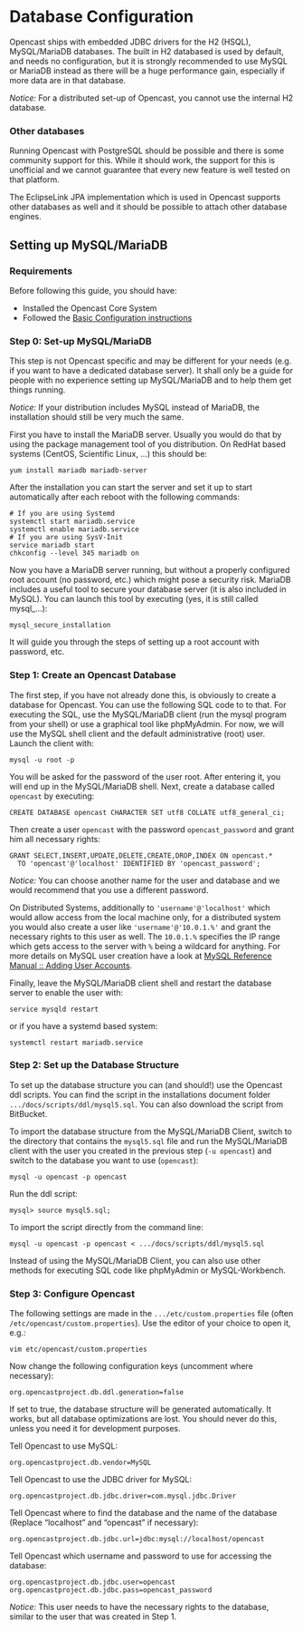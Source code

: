 Database Configuration
======================

Opencast ships with embedded JDBC drivers for the H2 (HSQL), MySQL/MariaDB databases. The built in H2 databased is used
by default, and needs no configuration, but it is strongly recommended to use MySQL or MariaDB instead as there will be a
huge performance gain, especially if more data are in that database.

*Notice:* For a distributed set-up of Opencast, you cannot use the internal H2 database.


### Other databases

Running Opencast with PostgreSQL should be possible and there is some community support for this. While it should work,
the support for this is unofficial and we cannot guarantee that every new feature is well tested on that platform.

The EclipseLink JPA implementation which is used in Opencast supports other databases as well and it should be
possible to attach other database engines.

Setting up MySQL/MariaDB
------------------------

### Requirements

Before following this guide, you should have:

 - Installed the Opencast Core System
 - Followed the [Basic Configuration instructions](basic.md)


### Step 0: Set-up MySQL/MariaDB

This step is not Opencast specific and may be different for your needs (e.g.  if you want to have a dedicated database
server). It shall only be a guide for people with no experience setting up MySQL/MariaDB and to help them get things
running.

*Notice:* If your distribution includes MySQL instead of MariaDB, the installation should still be very much the
same.

First you have to install the MariaDB server. Usually you would do that by using the package management tool of you
distribution. On RedHat based systems (CentOS, Scientific Linux, …) this should be:

    yum install mariadb mariadb-server

After the installation you can start the server and set it up to start automatically after each reboot with the
following commands:

    # If you are using Systemd
    systemctl start mariadb.service
    systemctl enable mariadb.service
    # If you are using SysV-Init
    service mariadb start
    chkconfig --level 345 mariadb on

Now you have a MariaDB server running, but without a properly configured root account (no password, etc.) which might 
pose a security risk. MariaDB includes a useful tool to secure your database server (it is also included in MySQL).
You can launch this tool by executing (yes, it is still called mysql_…):

    mysql_secure_installation

It will guide you through the steps of setting up a root account with password, etc.


### Step 1: Create an Opencast Database

The first step, if you have not already done this, is obviously to create a database for Opencast. You can use the
following SQL code to to that. For executing the SQL, use the MySQL/MariaDB client (run the mysql program from your
shell) or use a graphical tool like phpMyAdmin. For now, we will use the MySQL shell client and the default
administrative (root) user. Launch the client with:

    mysql -u root -p

You will be asked for the password of the user root. After entering it, you will end up in the MySQL/MariaDB shell.
Next, create a database called `opencast` by executing:

    CREATE DATABASE opencast CHARACTER SET utf8 COLLATE utf8_general_ci;

Then create a user `opencast` with the password `opencast_password` and grant him all necessary rights:

    GRANT SELECT,INSERT,UPDATE,DELETE,CREATE,DROP,INDEX ON opencast.*
      TO 'opencast'@'localhost' IDENTIFIED BY 'opencast_password';

*Notice:* You can choose another name for the user and database and we would recommend that you use a different password.


On Distributed Systems, additionally to `'username'@'localhost'` which would allow access from the local machine only,
for a distributed system you would also create a user like `'username'@'10.0.1.%'` and grant the necessary rights to
this user as well. The `10.0.1.%` specifies the IP range which gets access to the server with `%` being a wildcard for
anything.  For more details on MySQL user creation have a look at [MySQL Reference Manual :: Adding User Accounts](http://mysql.com/doc/en/adding-users.html).

Finally, leave the MySQL/MariaDB client shell and restart the database server to enable the user with:

    service mysqld restart

or if you have a systemd based system:

    systemctl restart mariadb.service


### Step 2: Set up the Database Structure

To set up the database structure you can (and should!) use the Opencast ddl scripts. You can find the script in the 
installations document folder `.../docs/scripts/ddl/mysql5.sql`. You can also download the script from BitBucket.

To import the database structure from the MySQL/MariaDB Client, switch to the directory that contains the `mysql5.sql` 
file and run the MySQL/MariaDB client with the user you created in the previous step (`-u opencast`) and switch to 
the database you want to use (`opencast`):

    mysql -u opencast -p opencast

Run the ddl script:

    mysql> source mysql5.sql;

To import the script directly from the command line:

    mysql -u opencast -p opencast < .../docs/scripts/ddl/mysql5.sql

Instead of using the MySQL/MariaDB Client, you can also use other methods for executing SQL code like phpMyAdmin or 
MySQL-Workbench.

### Step 3: Configure Opencast

The following settings are made in the `.../etc/custom.properties` file (often `/etc/opencast/custom.properties`). 
Use the editor of your choice to open it, e.g.:

    vim etc/opencast/custom.properties

Now change the following configuration keys (uncomment where necessary):

    org.opencastproject.db.ddl.generation=false

If set to true, the database structure will be generated automatically. It works, but all database optimizations are
lost. You should never do this, unless you need it for development purposes.

Tell Opencast to use MySQL:

    org.opencastproject.db.vendor=MySQL

Tell Opencast to use the JDBC driver for MySQL:

    org.opencastproject.db.jdbc.driver=com.mysql.jdbc.Driver

Tell Opencast where to find the database and the name of the database (Replace “localhost” and “opencast” if necessary):

    org.opencastproject.db.jdbc.url=jdbc:mysql://localhost/opencast

Tell Opencast which username and password to use for accessing the database:

    org.opencastproject.db.jdbc.user=opencast
    org.opencastproject.db.jdbc.pass=opencast_password

*Notice:* This user needs to have the necessary rights to the database, similar to the user that was created in Step 1.